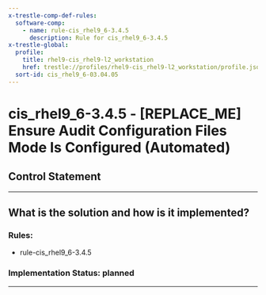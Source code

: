```yaml
---
x-trestle-comp-def-rules:
  software-comp:
    - name: rule-cis_rhel9_6-3.4.5
      description: Rule for cis_rhel9_6-3.4.5
x-trestle-global:
  profile:
    title: rhel9-cis_rhel9-l2_workstation
    href: trestle://profiles/rhel9-cis_rhel9-l2_workstation/profile.json
  sort-id: cis_rhel9_6-03.04.05
---
```


# cis_rhel9_6-3.4.5 - \[REPLACE_ME\] Ensure Audit Configuration Files Mode Is Configured (Automated)

## Control Statement

______________________________________________________________________

## What is the solution and how is it implemented?

<!-- For implementation status enter one of: implemented, partial, planned, alternative, not-applicable -->

<!-- Note that the list of rules under ### Rules: is read-only and changes will not be captured after assembly to JSON -->

<!-- Add control implementation description here for control: cis_rhel9_6-3.4.5 -->

### Rules:

  - rule-cis_rhel9_6-3.4.5

### Implementation Status: planned

______________________________________________________________________
